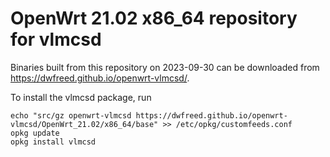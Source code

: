 OpenWrt 21.02 x86_64 repository for vlmcsd
========

Binaries built from this repository on 2023-09-30 can be downloaded from <https://dwfreed.github.io/openwrt-vlmcsd/>.

To install the vlmcsd package, run

```
echo "src/gz openwrt-vlmcsd https://dwfreed.github.io/openwrt-vlmcsd/OpenWrt_21.02/x86_64/base" >> /etc/opkg/customfeeds.conf
opkg update
opkg install vlmcsd
```
